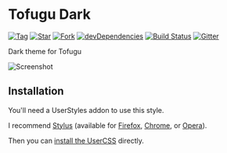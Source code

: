 # Tofugu Dark

[![Tag](https://img.shields.io/github/tag/AfroThundr3007730/Tofugu-Dark.svg?label=tag)](https://github.com/AfroThundr3007730/Tofugu-Dark/tags)
[![Star](https://github-svg-buttons.herokuapp.com/star.svg?user=AfroThundr3007730&repo=Tofugu-Dark&style=flat&background=007ec6)](https://github.com/AfroThundr3007730/Tofugu-Dark/stargazers)
[![Fork](https://github-svg-buttons.herokuapp.com/fork.svg?user=AfroThundr3007730&repo=Tofugu-Dark&style=flat&background=007ec6)](https://github.com/AfroThundr3007730/Tofugu-Dark/fork)
[![devDependencies](https://img.shields.io/david/dev/AfroThundr3007730/Tofugu-Dark.svg?label=%20devDependencies%20)](https://david-dm.org/AfroThundr3007730/Tofugu-Dark?type=dev)
[![Build Status](https://travis-ci.com/AfroThundr3007730/Tofugu-Dark.svg?branch=master)](https://travis-ci.com/AfroThundr3007730/Tofugu-Dark)
[![Gitter](https://img.shields.io/gitter/room/AfroThundr3007730/Tofugu-Dark.js.svg?maxAge=2592000)](https://gitter.im/StylishThemes/Lobby)

Dark theme for Tofugu

![Screenshot](https://i.imgur.com/o1h3jag.png)

## Installation

You'll need a UserStyles addon to use this style.

I recommend [Stylus][1] (available for [Firefox][2], [Chrome][3], or [Opera][4]).

Then you can [install the UserCSS][5] directly.

[1]: https://add0n.com/stylus.html
[2]: https://addons.mozilla.org/en-US/firefox/addon/styl-us/
[3]: https://chrome.google.com/webstore/detail/stylus/clngdbkpkpeebahjckkjfobafhncgmne
[4]: https://addons.opera.com/en/extensions/details/stylus/
[5]: https://github.com/AfroThundr3007730/Tofugu-Dark/raw/master/tofugu-dark.user.css
